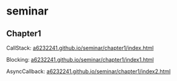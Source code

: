 # seminar

## Chapter1

CallStack: [a6232241.github.io/seminar/chapter1/index.html](a6232241.github.io/seminar/chapter1/index.html)

Blocking: [a6232241.github.io/seminar/chapter1/index1.html](a6232241.github.io/seminar/chapter1/index2.html)

AsyncCallback: [a6232241.github.io/seminar/chapter1/index2.html](a6232241.github.io/seminar/chapter1/index2.html)